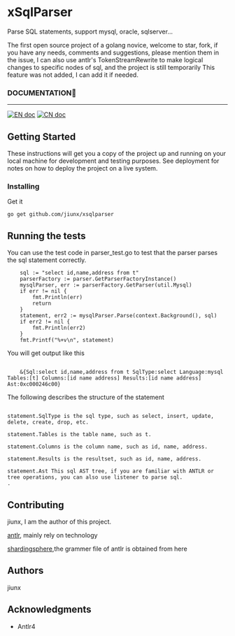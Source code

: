 # xSqlParser

Parse SQL statements, support mysql, oracle, sqlserver...

The first open source project of a golang novice, welcome to star, fork, if you have any needs, comments and suggestions, please mention them in the issue, I can also use antlr's TokenStreamRewrite to make logical changes to specific nodes of sql, and the project is still temporarily This feature was not added, I can add it if needed.

### DOCUMENTATION📜

<hr>

[![EN doc](https://img.shields.io/badge/document-English-blue.svg)](https://github.com/jiunx/xsqlparser/blob/master/README.md)
[![CN doc](https://img.shields.io/badge/文档-中文版-blue.svg)](https://github.com/jiunx/xsqlparser/blob/master/README-cn.md)
## Getting Started

These instructions will get you a copy of the project up and running on your local machine for development and testing purposes. See deployment for notes on how to deploy the project on a live system.


### Installing

Get it

```
go get github.com/jiunx/xsqlparser
```



## Running the tests

You can use the test code in parser_test.go to test that the parser parses the sql statement correctly.

```
    sql := "select id,name,address from t"
    parserFactory := parser.GetParserFactoryInstance()
    mysqlParser, err := parserFactory.GetParser(util.Mysql)
    if err != nil {
        fmt.Println(err)
        return
    }
    statement, err2 := mysqlParser.Parse(context.Background(), sql)
    if err2 != nil {
        fmt.Println(err2)
    }
    fmt.Printf("%+v\n", statement)
```
You will get output like this
```

    &{Sql:select id,name,address from t SqlType:select Language:mysql Tables:[t] Columns:[id name address] Results:[id name address] Ast:0xc000246c00}

```
The following describes the structure of the statement
```

statement.SqlType is the sql type, such as select, insert, update, delete, create, drop, etc.

statement.Tables is the table name, such as t.

statement.Columns is the column name, such as id, name, address.

statement.Results is the resultset, such as id, name, address.

statement.Ast This sql AST tree, if you are familiar with ANTLR or tree operations, you can also use listener to parse sql.
.
```

## Contributing
jiunx,  I am the author of this project.

[antlr](https://github.com/antlr/antlr4),  mainly rely on technology

[shardingsphere](https://github.com/apache/shardingsphere),the grammer file of antlr is obtained from here

## Authors

jiunx

## Acknowledgments

* Antlr4

